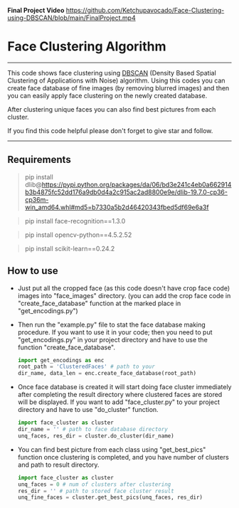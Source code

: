 **Final Project Video**
https://github.com/Ketchupavocado/Face-Clustering-using-DBSCAN/blob/main/FinalProject.mp4

# Face Clustering Algorithm

---

This code shows face clustering using [DBSCAN](
https://scikit-learn.org/stable/modules/generated/sklearn.cluster.DBSCAN.html) (Density Based Spatial Clustering of
Applications with Noise) algorithm. Using this codes you can create face database of fine images (by removing blurred
images) and then you can easily apply face clustering on the newly created database.

After clustering unique faces you can also find best pictures from each cluster.

If you find this code helpful please don't forget to give star and follow.

---

## Requirements

> pip install dlib@https://pypi.python.org/packages/da/06/bd3e241c4eb0a662914b3b4875fc52dd176a9db0d4a2c915ac2ad8800e9e/dlib-19.7.0-cp36-cp36m-win_amd64.whl#md5=b7330a5b2d46420343fbed5df69e6a3f

> pip install face-recognition==1.3.0

> pip install opencv-python==4.5.2.52

> pip install scikit-learn==0.24.2

## How to use

* Just put all the cropped face (as this code doesn't have crop face code) images into "face_images" directory.
  (you can add the crop face code in "create_face_database" function at the marked place in "get_encodings.py")
  
* Then run the "example.py" file to stat the face database making procedure. If you want to use it in your code; then
  you need to put "get_encodings.py" in your project directory and have to use the function "create_face_database".
  ```python
  import get_encodings as enc
  root_path = 'ClusteredFaces' # path to your
  dir_name, data_len = enc.create_face_database(root_path)
  ```

* Once face database is created it will start doing face cluster immediately after completing the result directory where 
  clustered faces are stored will be displayed. If you want to add "face_cluster.py" to your project directory and have 
  to use "do_cluster" function.
  ```python
  import face_cluster as cluster
  dir_name = '' # path to face database directory
  unq_faces, res_dir = cluster.do_cluster(dir_name)
  ```

* You can find best picture from each class using "get_best_pics" function once clustering is completed, and you have 
  number of clusters and path to result directory.
  ```python
  import face_cluster as cluster
  unq_faces = 0 # num of clusters after clustering
  res_dir = '' # path to stored face cluster result
  unq_fine_faces = cluster.get_best_pics(unq_faces, res_dir)
  ```
